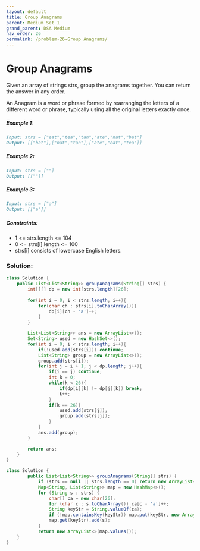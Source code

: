```yaml
---
layout: default
title: Group Anagrams
parent: Medium Set 1
grand_parent: DSA Medium
nav_order: 26
permalink: /problem-26-Group Anagrams/
---
```

# Group Anagrams
Given an array of strings strs, group the anagrams together. You can return the answer in any order.

An Anagram is a word or phrase formed by rearranging the letters of a different word or phrase, typically using all the original letters exactly once.

##### Example 1:
```markdown
Input: strs = ["eat","tea","tan","ate","nat","bat"]
Output: [["bat"],["nat","tan"],["ate","eat","tea"]]
```
##### Example 2:
```markdown
Input: strs = [""]
Output: [[""]]
```
##### Example 3:
```markdown
Input: strs = ["a"]
Output: [["a"]]
```
##### Constraints:
* 1 <= strs.length <= 104
* 0 <= strs[i].length <= 100
* strs[i] consists of lowercase English letters.

### Solution:
```java
class Solution {
    public List<List<String>> groupAnagrams(String[] strs) {
        int[][] dp = new int[strs.length][26];
        
        for(int i = 0; i < strs.length; i++){
            for(char ch : strs[i].toCharArray()){
                dp[i][ch - 'a']++;
            }
        }

        List<List<String>> ans = new ArrayList<>();
        Set<String> used = new HashSet<>();
        for(int i = 0; i < strs.length; i++){
            if(!used.add(strs[i])) continue;
            List<String> group = new ArrayList<>();
            group.add(strs[i]);
            for(int j = i + 1; j < dp.length; j++){
                if(i == j) continue;
                int k = 0;
                while(k < 26){
                    if(dp[i][k] != dp[j][k]) break;
                    k++;
                }
                if(k == 26){
                    used.add(strs[j]);
                    group.add(strs[j]);
                } 
            }
            ans.add(group);
        }

        return ans;
    }
}
```

```java
class Solution {
        public List<List<String>> groupAnagrams(String[] strs) {
            if (strs == null || strs.length == 0) return new ArrayList<>();
            Map<String, List<String>> map = new HashMap<>();
            for (String s : strs) {
                char[] ca = new char[26];
                for (char c : s.toCharArray()) ca[c - 'a']++;
                String keyStr = String.valueOf(ca);
                if (!map.containsKey(keyStr)) map.put(keyStr, new ArrayList<>());
                map.get(keyStr).add(s);
            }
            return new ArrayList<>(map.values());
    }
}
```